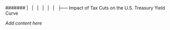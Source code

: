 ####### |   |   |   |   |   |   ├── Impact of Tax Cuts on the U.S. Treasury Yield Curve

*Add content here*